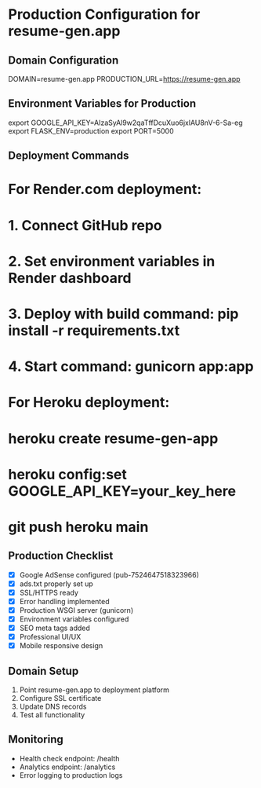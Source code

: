 # Production Configuration for resume-gen.app

## Domain Configuration
DOMAIN=resume-gen.app
PRODUCTION_URL=https://resume-gen.app

## Environment Variables for Production
export GOOGLE_API_KEY=AIzaSyAl9w2qaTffDcuXuo6jxlAU8nV-6-Sa-eg
export FLASK_ENV=production
export PORT=5000

## Deployment Commands

# For Render.com deployment:
# 1. Connect GitHub repo
# 2. Set environment variables in Render dashboard
# 3. Deploy with build command: pip install -r requirements.txt
# 4. Start command: gunicorn app:app

# For Heroku deployment:
# heroku create resume-gen-app
# heroku config:set GOOGLE_API_KEY=your_key_here
# git push heroku main

## Production Checklist
- [x] Google AdSense configured (pub-7524647518323966)
- [x] ads.txt properly set up
- [x] SSL/HTTPS ready
- [x] Error handling implemented
- [x] Production WSGI server (gunicorn)
- [x] Environment variables configured
- [x] SEO meta tags added
- [x] Professional UI/UX
- [x] Mobile responsive design

## Domain Setup
1. Point resume-gen.app to deployment platform
2. Configure SSL certificate
3. Update DNS records
4. Test all functionality

## Monitoring
- Health check endpoint: /health
- Analytics endpoint: /analytics
- Error logging to production logs
